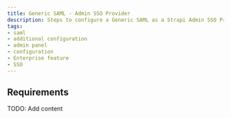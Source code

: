 ```yaml
---
title: Generic SAML - Admin SSO Provider
description: Steps to configure a Generic SAML as a Strapi Admin SSO Provider
tags:
- saml
- additional configuration
- admin panel
- configuration
- Enterprise feature
- SSO 
---
```


## Requirements

TODO: Add content
